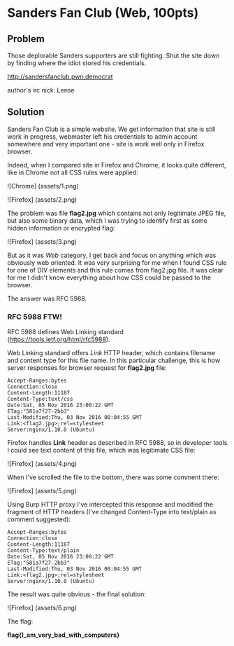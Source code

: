 # Sanders Fan Club (Web, 100pts)

## Problem

Those deplorable Sanders supporters are still fighting. Shut the site down by finding where the idiot stored his credentials.

http://sandersfanclub.pwn.democrat

author's irc nick: Lense

## Solution

Sanders Fan Club is a simple website. We get information that site is still work in progress, webmaster left his credentials to admin account somewhere and very important one - site is work well only in Firefox browser.

Indeed, when I compared site in Firefox and Chrome, it looks quite different, like in Chrome not all CSS rules were applied:

![Chrome]
(assets/1.png)


![Firefox]
(assets/2.png)

The problem was file **flag2.jpg** which contains not only legitimate JPEG file, but also some binary data, which I was trying to identify first as some hidden information or encrypted flag:


![Firefox]
(assets/3.png)

But as it was _Web_ category, I get back and focus on anything which was obviously web oriented. It was very surprising for me when I found CSS rule for one of DIV elements and this rule comes from flag2.jpg file. It was clear for me I didn't know everything about how CSS could be passed to the browser. 

The answer was RFC 5988.

### RFC 5988 FTW!

RFC 5988 defines Web Linking standard (https://tools.ietf.org/html/rfc5988).

Web Linking standard offers _Link_ HTTP header, which contains filename and content type for this file name. In this particular challenge, this is how server responses for browser request for __flag2.jpg__ file:

```
Accept-Ranges:bytes
Connection:close
Content-Length:11187
Content-Type:text/css
Date:Sat, 05 Nov 2016 23:00:22 GMT
ETag:"581a7f27-2bb3"
Last-Modified:Thu, 03 Nov 2016 00:04:55 GMT
Link:<flag2.jpg>;rel=stylesheet
Server:nginx/1.10.0 (Ubuntu)
```

Firefox handles __Link__ header as described in RFC 5988, so in developer tools I could see text content of this file, which was legitimate CSS file:

![Firefox]
(assets/4.png)

When I've scrolled the file to the bottom, there was some comment there:


![Firefox]
(assets/5.png)

Using Burp HTTP proxy I've intercepted this response and modified the fragment of HTTP headers (I've changed Content-Type into text/plain as comment suggested):

```
Accept-Ranges:bytes
Connection:close
Content-Length:11187
Content-Type:text/plain
Date:Sat, 05 Nov 2016 23:00:22 GMT
ETag:"581a7f27-2bb3"
Last-Modified:Thu, 03 Nov 2016 00:04:55 GMT
Link:<flag2.jpg>;rel=stylesheet
Server:nginx/1.10.0 (Ubuntu)
```

The result was quite obvious - the final solution:



![Firefox]
(assets/6.png)


The flag: 

**flag{I\_am\_very\_bad\_with\_computers}**
